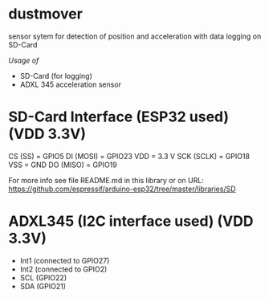 # dustmover
sensor sytem for detection of position and acceleration with data logging on SD-Card

*Usage of*
- SD-Card (for logging)
- ADXL 345 acceleration sensor 

# SD-Card Interface (ESP32 used) (VDD 3.3V)

CS (SS) = GPIO5
DI (MOSI) = GPIO23
VDD = 3.3 V
SCK (SCLK) = GPIO18
VSS = GND
DO (MISO) = GPIO19
 
For more info see file README.md in this library or on URL:
https://github.com/espressif/arduino-esp32/tree/master/libraries/SD

# ADXL345 (I2C interface used) (VDD 3.3V)
- Int1 (connected to GPIO27)
- Int2 (connected to GPIO2)
- SCL (GPIO22)
- SDA (GPIO21)

